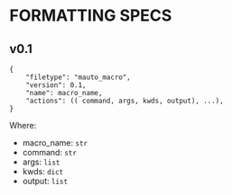 FORMATTING SPECS
================

## v0.1

    {
        "filetype": "mauto_macro",
        "version": 0.1,
        "name": macro_name,
        "actions": (( command, args, kwds, output), ...),
    }

Where:
- macro_name: `str`
- command: `str`
- args: `list`
- kwds: `dict`
- output: `list`